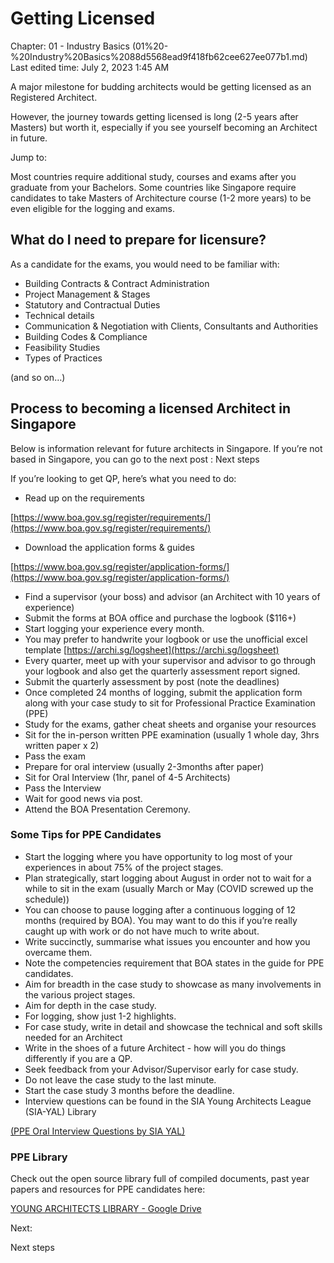 # Getting Licensed

Chapter: 01 - Industry Basics (01%20-%20Industry%20Basics%2088d5568ead9f418fb62cee627ee077b1.md) Last edited time: July 2, 2023 1:45 AM

A major milestone for budding architects would be getting licensed as an Registered Architect.

However, the journey towards getting licensed is long (2-5 years after Masters) but worth it, especially if you see yourself becoming an Architect in future.

Jump to:

Most countries require additional study, courses and exams after you graduate from your Bachelors. Some countries like Singapore require candidates to take Masters of Architecture course (1-2 more years) to be even eligible for the logging and exams.

## What do I need to prepare for licensure?

As a candidate for the exams, you would need to be familiar with:

* Building Contracts & Contract Administration
* Project Management & Stages
* Statutory and Contractual Duties
* Technical details
* Communication & Negotiation with Clients, Consultants and Authorities
* Building Codes & Compliance
* Feasibility Studies
* Types of Practices

(and so on…)

## **Process to becoming a licensed Architect in Singapore**

Below is information relevant for future architects in Singapore. If you’re not based in Singapore, you can go to the next post : Next steps

If you’re looking to get QP, here’s what you need to do:

* Read up on the requirements

[https://www.boa.gov.sg/register/requirements/](https://www.boa.gov.sg/register/requirements/)

* Download the application forms & guides

[https://www.boa.gov.sg/register/application-forms/](https://www.boa.gov.sg/register/application-forms/)

* Find a supervisor (your boss) and advisor (an Architect with 10 years of experience)
* Submit the forms at BOA office and purchase the logbook ($116+)
* Start logging your experience every month.
* You may prefer to handwrite your logbook or use the unofficial excel template [https://archi.sg/logsheet](https://archi.sg/logsheet)
* Every quarter, meet up with your supervisor and advisor to go through your logbook and also get the quarterly assessment report signed.
* Submit the quarterly assessment by post (note the deadlines)
* Once completed 24 months of logging, submit the application form along with your case study to sit for Professional Practice Examination (PPE)
* Study for the exams, gather cheat sheets and organise your resources
* Sit for the in-person written PPE examination (usually 1 whole day, 3hrs written paper x 2)
* Pass the exam
* Prepare for oral interview (usually 2-3months after paper)
* Sit for Oral Interview (1hr, panel of 4-5 Architects)
* Pass the Interview
* Wait for good news via post.
* Attend the BOA Presentation Ceremony.

### **Some Tips for PPE Candidates**

* Start the logging where you have opportunity to log most of your experiences in about 75% of the project stages.
* Plan strategically, start logging about August in order not to wait for a while to sit in the exam (usually March or May (COVID screwed up the schedule))
* You can choose to pause logging after a continuous logging of 12 months (required by BOA). You may want to do this if you’re really caught up with work or do not have much to write about.
* Write succinctly, summarise what issues you encounter and how you overcame them.
* Note the competencies requirement that BOA states in the guide for PPE candidates.
* Aim for breadth in the case study to showcase as many involvements in the various project stages.
* Aim for depth in the case study.
* For logging, show just 1-2 highlights.
* For case study, write in detail and showcase the technical and soft skills needed for an Architect
* Write in the shoes of a future Architect - how will you do things differently if you are a QP.
* Seek feedback from your Advisor/Supervisor early for case study.
* Do not leave the case study to the last minute.
* Start the case study 3 months before the deadline.
* Interview questions can be found in the SIA Young Architects League (SIA-YAL) Library

[(PPE Oral Interview Questions by SIA YAL)](https://docs.google.com/spreadsheets/d/1tY42MvwrR6EjGReePQ73-tR0E0TNRMtBGSXFk4Brq8w/edit?usp=sharing)

### PPE Library

Check out the open source library full of compiled documents, past year papers and resources for PPE candidates here:

[YOUNG ARCHITECTS LIBRARY - Google Drive](https://drive.google.com/drive/folders/1Rhukq\_AHlvm-As9M0QVZnn8oS7EaSXQG)

Next:

Next steps
